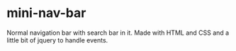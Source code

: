 # mini-nav-bar
Normal navigation bar with search bar in it. Made with HTML and CSS and a little bit of jquery to handle events.
